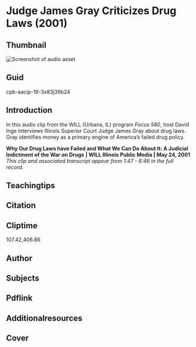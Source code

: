 # Judge James Gray Criticizes Drug Laws (2001)

## Thumbnail

![Screenshot of audio asset](https://s3.amazonaws.com/americanarchive.org/primary_source_sets/audio-digitized.jpg "Screenshot audio asset")


## Guid
cpb-aacip-16-3x83j39b24

## Introduction

In this audio clip from the WILL (Urbana, IL) program _Focus 580_, host David Inge interviews Illinois Superior Court Judge James Gray about drug laws. Gray identifies money as a primary engine of America’s failed drug policy. 

<b>Why Our Drug Laws have Failed and What We Can Do About It: A Judicial Indictment of the War on Drugs</b>
<b>| WILL Illinois Public Media | May 24, 2001</b>
<i>This clip and associated transcript appear from 1:47 - 6:46 in the full record.</i>

## Teachingtips

## Citation

## Cliptime

107.42,406.86

## Author
## Subjects
## Pdflink
## Additionalresources
## Cover
